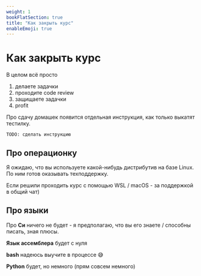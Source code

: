 ```yaml
---
weight: 1
bookFlatSection: true
title: "Как закрыть курс"
enableEmoji: true
---
```


# Как закрыть курс

В целом всё просто
1. делаете задачки
2. проходите code review
3. защищаете задачки
4. profit

Про сдачу домашек появится отдельная инструкция, как только выкатят тестилку.

`TODO: сделать инструкцию`

## Про операционку

Я ожидаю, что вы используете какой-нибудь дистрибутив на базе Linux. По ним готов оказывать техподдержку.

Если решили проходить курс с помощью WSL / macOS - за поддержкой в общий чат)


## Про языки

Про **Си** ничего не будет - я предполагаю, что вы его знаете / способны писать, зная плюсы.

**Язык ассемблера** будет с нуля

**bash** надеюсь выучите в процессе &#x1f605;

**Python** будет, но немного (прям совсем немного)
